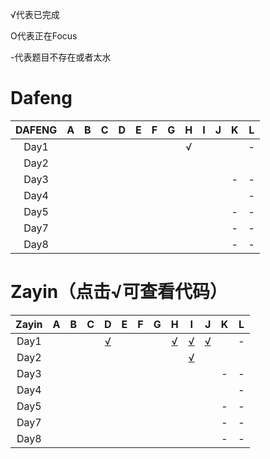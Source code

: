 
√代表已完成

O代表正在Focus

-代表题目不存在或者太水


# Dafeng

DAFENG| A | B | C | D | E | F | G | H | I | J | K | L
:----:|:-:|:-:|:-:|:-:|:-:|:-:|:-:|:-:|:-:|:-:|:-:|:-:
Day1  |   |   |   |   |   |   |   | √ |   |   |   | - 
Day2  |   |   |   |   |   |   |   |   |   |   |   |  
Day3  |   |   |   |   |   |   |   |   |   |   | - | -  
Day4  |   |   |   |   |   |   |   |   |   |   |   | - 
Day5  |   |   |   |   |   |   |   |   |   |   | - | -  
Day7  |   |   |   |   |   |   |   |   |   |   | - | - 
Day8  |   |   |   |   |   |   |   |   |   |   | - | - 


# Zayin（点击√可查看代码）

Zayin | A | B | C | D | E | F | G | H | I | J | K | L
:----:|:-:|:-:|:-:|:-:|:-:|:-:|:-:|:-:|:-:|:-:|:-:|:-:
Day1  |   |   |   | [√](https://paste.ubuntu.com/p/3c5NX4Gpxr/) |   |   |   | [√](https://paste.ubuntu.com/p/xxbz9mT2PM/) | [√](https://paste.ubuntu.com/p/Mq2GGk5mwK/) | [√](https://paste.ubuntu.com/p/qcTxNBB5Gr/) |   | - 
Day2  |   |   |   |   |   |   |   |   | [√](https://paste.ubuntu.com/p/q4TCR5YNZC/) |   |   |  
Day3  |   |   |   |   |   |   |   |   |   |   | - | -  
Day4  |   |   |   |   |   |   |   |   |   |   |   | - 
Day5  |   |   |   |   |   |   |   |   |   |   | - | -  
Day7  |   |   |   |   |   |   |   |   |   |   | - | - 
Day8  |   |   |   |   |   |   |   |   |   |   | - | - 
